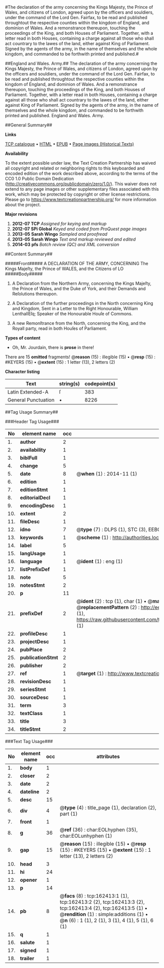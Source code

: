 #The declaration of the army concerning the Kings Majesty, the Prince of Wales, and citizens of London, agreed upon by the officers and souldiers, under the command of the Lord Gen. Fairfax, to be read and published throughtout the respective counties within the kingdom of England, and dominion of Wales. And a remonstrance thereupon, touching the proceedings of the King, and both Houses of Parliament. Together, with a letter read in both Houses, containing a charge against all those who shall act countrary to the lawes of the land, either against King of Parliament. Signed by the agents of the army, in the name of themselves and the whole kingdom, and commanded to be forthwith printed and published.#

##England and Wales. Army.##
The declaration of the army concerning the Kings Majesty, the Prince of Wales, and citizens of London, agreed upon by the officers and souldiers, under the command of the Lord Gen. Fairfax, to be read and published throughtout the respective counties within the kingdom of England, and dominion of Wales. And a remonstrance thereupon, touching the proceedings of the King, and both Houses of Parliament. Together, with a letter read in both Houses, containing a charge against all those who shall act countrary to the lawes of the land, either against King of Parliament. Signed by the agents of the army, in the name of themselves and the whole kingdom, and commanded to be forthwith printed and published.
England and Wales. Army.

##General Summary##

**Links**

[TCP catalogue](http://www.ota.ox.ac.uk/tcp/)  • 
[HTML](http://tei.it.ox.ac.uk/tcp/Texts-HTML/free/A82/A82119.html)  • 
[EPUB](http://tei.it.ox.ac.uk/tcp/Texts-EPUB/free/A82/A82119.epub) • 
[Page images (Historical Texts)](https://historicaltexts.jisc.ac.uk/eebo-99865013e)

**Availability**

To the extent possible under law, the Text Creation Partnership has waived all copyright and related or neighboring rights to this keyboarded and encoded edition of the work described above, according to the terms of the CC0 1.0 Public Domain Dedication (http://creativecommons.org/publicdomain/zero/1.0/). This waiver does not extend to any page images or other supplementary files associated with this work, which may be protected by copyright or other license restrictions. Please go to https://www.textcreationpartnership.org/ for more information about the project.

**Major revisions**

1. __2012-07__ __TCP__ *Assigned for keying and markup*
1. __2012-07__ __SPi Global__ *Keyed and coded from ProQuest page images*
1. __2013-05__ __Sarah Wingo__ *Sampled and proofread*
1. __2013-05__ __Sarah Wingo__ *Text and markup reviewed and edited*
1. __2014-03__ __pfs__ *Batch review (QC) and XML conversion*

##Content Summary##

#####Front#####
A DECLARATION OF THE ARMY, CONCERNING The Kings Majeſty, the Prince of WALES, and the Citizens of LO
#####Body#####

1. A Declaration from the Northern Army, concerning the Kings Majeſty, the Prince of Wales, and the Duke of York, and their Demands and Reſolutions thereupon.

1. A Declaration of the further proceedings in the North concerning King and Kingdom, Sent in a Letter to the Right Honourable, William LenthallEſq; Speaker of the Honourable Houſe of Commons.

1. A new Remonſtrance from the North, concerning the King, and the Royall party, read in both Houſes of Parliament.

**Types of content**

  * Oh, Mr. Jourdain, there is **prose** in there!

There are 15 **omitted** fragments! 
 @__reason__ (15) : illegible (15)  •  @__resp__ (15) : #KEYERS (15)  •  @__extent__ (15) : 1 letter (13), 2 letters (2)

**Character listing**


|Text|string(s)|codepoint(s)|
|---|---|---|
|Latin Extended-A|ſ|383|
|General Punctuation|•|8226|

##Tag Usage Summary##

###Header Tag Usage###

|No|element name|occ|attributes|
|---|---|---|---|
|1.|__author__|2||
|2.|__availability__|1||
|3.|__biblFull__|1||
|4.|__change__|5||
|5.|__date__|8| @__when__ (1) : 2014-11 (1)|
|6.|__edition__|1||
|7.|__editionStmt__|1||
|8.|__editorialDecl__|1||
|9.|__encodingDesc__|1||
|10.|__extent__|2||
|11.|__fileDesc__|1||
|12.|__idno__|7| @__type__ (7) : DLPS (1), STC (3), EEBO-CITATION (1), PROQUEST (1), VID (1)|
|13.|__keywords__|1| @__scheme__ (1) : http://authorities.loc.gov/ (1)|
|14.|__label__|5||
|15.|__langUsage__|1||
|16.|__language__|1| @__ident__ (1) : eng (1)|
|17.|__listPrefixDef__|1||
|18.|__note__|5||
|19.|__notesStmt__|2||
|20.|__p__|11||
|21.|__prefixDef__|2| @__ident__ (2) : tcp (1), char (1)  •  @__matchPattern__ (2) : ([0-9\-]+):([0-9IVX]+) (1), (.+) (1)  •  @__replacementPattern__ (2) : http://eebo.chadwyck.com/downloadtiff?vid=$1&page=$2 (1), https://raw.githubusercontent.com/textcreationpartnership/Texts/master/tcpchars.xml#$1 (1)|
|22.|__profileDesc__|1||
|23.|__projectDesc__|1||
|24.|__pubPlace__|2||
|25.|__publicationStmt__|2||
|26.|__publisher__|2||
|27.|__ref__|1| @__target__ (1) : http://www.textcreationpartnership.org/docs/. (1)|
|28.|__revisionDesc__|1||
|29.|__seriesStmt__|1||
|30.|__sourceDesc__|1||
|31.|__term__|3||
|32.|__textClass__|1||
|33.|__title__|3||
|34.|__titleStmt__|2||


###Text Tag Usage###

|No|element name|occ|attributes|
|---|---|---|---|
|1.|__body__|1||
|2.|__closer__|2||
|3.|__date__|2||
|4.|__dateline__|2||
|5.|__desc__|15||
|6.|__div__|4| @__type__ (4) : title_page (1), declaration (2), part (1)|
|7.|__front__|1||
|8.|__g__|36| @__ref__ (36) : char:EOLhyphen (35), char:EOLunhyphen (1)|
|9.|__gap__|15| @__reason__ (15) : illegible (15)  •  @__resp__ (15) : #KEYERS (15)  •  @__extent__ (15) : 1 letter (13), 2 letters (2)|
|10.|__head__|3||
|11.|__hi__|24||
|12.|__opener__|1||
|13.|__p__|14||
|14.|__pb__|8| @__facs__ (8) : tcp:162413:1 (1), tcp:162413:2 (2), tcp:162413:3 (2), tcp:162413:4 (2), tcp:162413:5 (1)  •  @__rendition__ (1) : simple:additions (1)  •  @__n__ (6) : 1 (1), 2 (1), 3 (1), 4 (1), 5 (1), 6 (1)|
|15.|__q__|1||
|16.|__salute__|1||
|17.|__signed__|1||
|18.|__trailer__|1||
